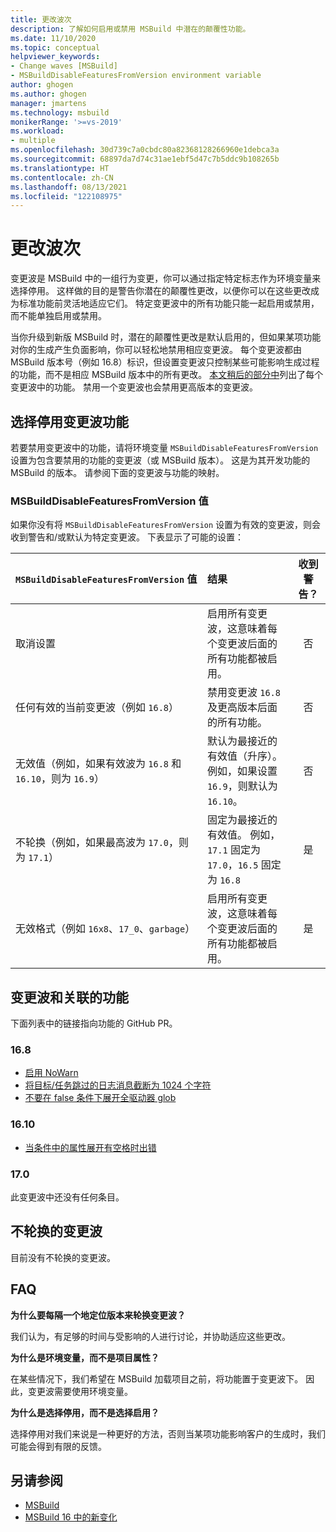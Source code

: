 ```yaml
---
title: 更改波次
description: 了解如何启用或禁用 MSBuild 中潜在的颠覆性功能。
ms.date: 11/10/2020
ms.topic: conceptual
helpviewer_keywords:
- Change waves [MSBuild]
- MSBuildDisableFeaturesFromVersion environment variable
author: ghogen
ms.author: ghogen
manager: jmartens
ms.technology: msbuild
monikerRange: '>=vs-2019'
ms.workload:
- multiple
ms.openlocfilehash: 30d739c7a0cbdc80a82368128266960e1debca3a
ms.sourcegitcommit: 68897da7d74c31ae1ebf5d47c7b5ddc9b108265b
ms.translationtype: HT
ms.contentlocale: zh-CN
ms.lasthandoff: 08/13/2021
ms.locfileid: "122108975"
---
```

# <a name="change-waves"></a>更改波次

变更波是 MSBuild 中的一组行为变更，你可以通过指定特定标志作为环境变量来选择停用。 这样做的目的是警告你潜在的颠覆性更改，以便你可以在这些更改成为标准功能前灵活地适应它们。 特定变更波中的所有功能只能一起启用或禁用，而不能单独启用或禁用。

当你升级到新版 MSBuild 时，潜在的颠覆性更改是默认启用的，但如果某项功能对你的生成产生负面影响，你可以轻松地禁用相应变更波。 每个变更波都由 MSBuild 版本号（例如 16.8）标识，但设置变更波只控制某些可能影响生成过程的功能，而不是相应 MSBuild 版本中的所有更改。 [本文稍后的部分中](#change-waves-and-associated-features)列出了每个变更波中的功能。 禁用一个变更波也会禁用更高版本的变更波。

## <a name="opt-out-of-change-wave-features"></a>选择停用变更波功能

若要禁用变更波中的功能，请将环境变量 `MSBuildDisableFeaturesFromVersion` 设置为包含要禁用的功能的变更波（或 MSBuild 版本）。 这是为其开发功能的 MSBuild 的版本。 请参阅下面的变更波与功能的映射。

### <a name="msbuilddisablefeaturesfromversion-values"></a>MSBuildDisableFeaturesFromVersion 值

如果你没有将 `MSBuildDisableFeaturesFromVersion` 设置为有效的变更波，则会收到警告和/或默认为特定变更波。 下表显示了可能的设置：

| `MSBuildDisableFeaturesFromVersion` 值                         | 结果        | 收到警告？ |
| :-------------                                                    | :----------   | :----------: |
| 取消设置                                                             | 启用所有变更波，这意味着每个变更波后面的所有功能都被启用。               | 否   |
| 任何有效的当前变更波（例如 `16.8`）                      | 禁用变更波 `16.8` 及更高版本后面的所有功能。                                           | 否   |
| 无效值（例如，如果有效波为 `16.8` 和 `16.10`，则为 `16.9`）| 默认为最接近的有效值（升序）。 例如，如果设置 `16.9`，则默认为 `16.10`。               | 否   |
| 不轮换（例如，如果最高波为 `17.0`，则为 `17.1`）      | 固定为最接近的有效值。 例如，`17.1` 固定为 `17.0`，`16.5` 固定为 `16.8`                    | 是  |
| 无效格式（例如 `16x8`、`17_0`、`garbage`）                    | 启用所有变更波，这意味着每个变更波后面的所有功能都被启用。               | 是  |

## <a name="change-waves-and-associated-features"></a>变更波和关联的功能

下面列表中的链接指向功能的 GitHub PR。

### <a name="168"></a>16.8

- [启用 NoWarn](https://github.com/dotnet/msbuild/pull/5671)
- [将目标/任务跳过的日志消息截断为 1024 个字符](https://github.com/dotnet/msbuild/pull/5553)
- [不要在 false 条件下展开全驱动器 glob](https://github.com/dotnet/msbuild/pull/5669)

### <a name="1610"></a>16.10

- [当条件中的属性展开有空格时出错](https://github.com/dotnet/msbuild/pull/5672)

### <a name="170"></a>17.0

此变更波中还没有任何条目。

## <a name="change-waves-that-are-out-of-rotation"></a>不轮换的变更波

目前没有不轮换的变更波。

## <a name="faq"></a>FAQ

**为什么要每隔一个地定位版本来轮换变更波？**

我们认为，有足够的时间与受影响的人进行讨论，并协助适应这些更改。

**为什么是环境变量，而不是项目属性？**

在某些情况下，我们希望在 MSBuild 加载项目之前，将功能置于变更波下。 因此，变更波需要使用环境变量。

**为什么是选择停用，而不是选择启用？**

选择停用对我们来说是一种更好的方法，否则当某项功能影响客户的生成时，我们可能会得到有限的反馈。

## <a name="see-also"></a>另请参阅

- [MSBuild](msbuild.md)
- [MSBuild 16 中的新变化](whats-new-msbuild-16-0.md)
